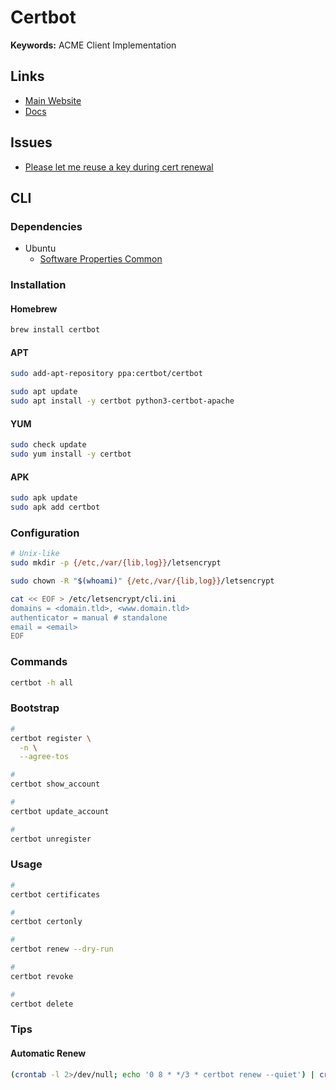 # Certbot

**Keywords:** ACME Client Implementation

## Links

- [Main Website](https://certbot.eff.org/)
- [Docs](https://certbot.eff.org/docs/)

## Issues

- [Please let me reuse a key during cert renewal](https://github.com/certbot/certbot/issues/3788)

## CLI

### Dependencies

- Ubuntu
  - [Software Properties Common](/apt/software-properties-common.md#installation)

### Installation

#### Homebrew

```sh
brew install certbot
```

#### APT

```sh
sudo add-apt-repository ppa:certbot/certbot

sudo apt update
sudo apt install -y certbot python3-certbot-apache
```

#### YUM

```sh
sudo check update
sudo yum install -y certbot
```

#### APK

```sh
sudo apk update
sudo apk add certbot
```

### Configuration

```sh
# Unix-like
sudo mkdir -p {/etc,/var/{lib,log}}/letsencrypt

sudo chown -R "$(whoami)" {/etc,/var/{lib,log}}/letsencrypt

cat << EOF > /etc/letsencrypt/cli.ini
domains = <domain.tld>, <www.domain.tld>
authenticator = manual # standalone
email = <email>
EOF
```

<!--
reuse-key = True
-->

### Commands

```sh
certbot -h all
```

### Bootstrap

```sh
#
certbot register \
  -n \
  --agree-tos

#
certbot show_account

#
certbot update_account

#
certbot unregister
```

### Usage

```sh
#
certbot certificates

#
certbot certonly

#
certbot renew --dry-run

#
certbot revoke

#
certbot delete
```

<!--
ls /etc/letsencrypt/live/<domain.tld>
-->

### Tips

#### Automatic Renew

```sh
(crontab -l 2>/dev/null; echo '0 8 * */3 * certbot renew --quiet') | crontab -
```

